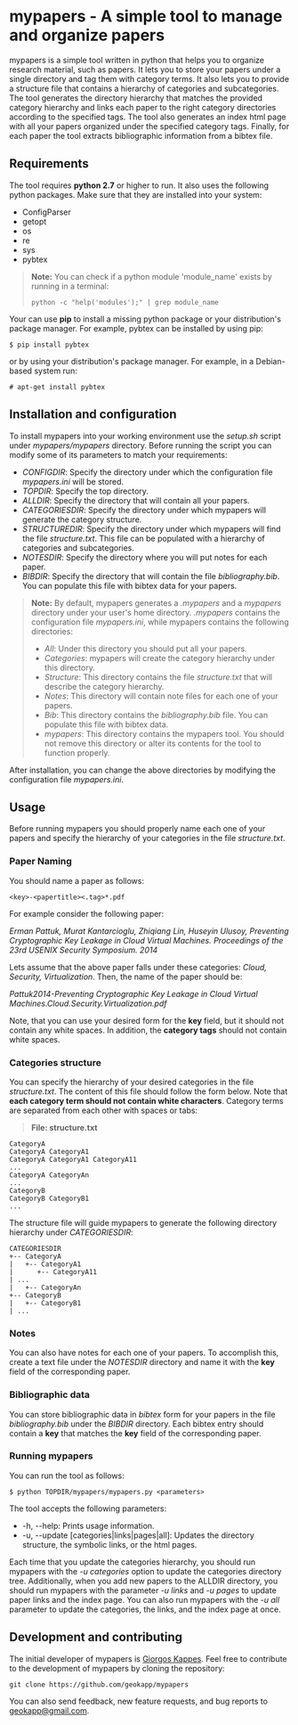mypapers - A simple tool to manage and organize papers
===============================================

mypapers is a simple tool written in python that helps you to organize research material, such as papers. It lets you to store your papers under a single directory and tag them with category terms. It also lets you to provide a structure file that contains a hierarchy of categories and subcategories. The tool generates the directory hierarchy that matches the provided category hierarchy and links each paper to the right category directories according to the specified tags. The tool also generates an index html page with all your papers organized under the specified category tags. Finally,  for each paper the tool extracts bibliographic information from a bibtex file.

Requirements
-----------------

The tool requires **python 2.7** or higher to run. It also uses the following python packages. Make sure that they are installed into your system:

- ConfigParser
- getopt
- os
- re
- sys
- pybtex

> **Note:**
> You can check if a python module 'module_name' exists by running in a terminal:
> 
> ```
> python -c "help('modules');" | grep module_name
>```

Your can use **pip** to install a missing python package or your distribution's package manager. For example, pybtex can be installed by using pip: 
```
$ pip install pybtex
```
or by using your distribution's package manager. For example, in a Debian-based system run:
```
# apt-get install pybtex
```

Installation and configuration
-----------------------------------

To install mypapers into your working environment use the *setup.sh* script under *mypapers/mypapers* directory. Before running the script you can modify some of its parameters to match your requirements:

- *CONFIGDIR*: Specify the directory under which the configuration file *mypapers.ini* will be stored.
- *TOPDIR*: Specify the top directory.
- *ALLDIR*: Specify the directory that will contain all your papers. 
- *CATEGORIESDIR*: Specify the directory under which mypapers will generate the category structure. 
- *STRUCTUREDIR*: Specify the directory under which mypapers will find the file *structure.txt*. This file can be populated with a hierarchy of categories and subcategories. 
- *NOTESDIR*: Specify the directory where you will put notes for each paper.
- *BIBDIR*: Specify the directory that will contain the file *bibliography.bib*. You can populate this file with bibtex data for your papers. 

> **Note:**
>  By default, mypapers generates a *.mypapers* and a *mypapers* directory under your user's home directory. *.mypapers* contains the configuration file *mypapers.ini*, while mypapers contains the following directories:
>  
>  - *All*: Under this directory you should put all your papers.
>  - *Categories*: mypapers will create the category hierarchy under this directory.
>  - *Structure*: This directory contains the file *structure.txt* that will describe the category hierarchy.
>  - *Notes*: This directory will contain note files for each one of your papers.
>  - *Bib*: This directory contains the *bibliography.bib* file. You can populate this file with bibtex data.
>  - *mypapers*: This directory contains the mypapers tool. You should not remove this directory or alter its contents for the tool to function properly.  

After installation, you can change the above directories by modifying the  configuration file *mypapers.ini*.

Usage
-------

Before running mypapers you should properly name each one of your papers and specify the hierarchy of your categories in the file *structure.txt*.

### Paper Naming

You should name a paper as follows:
```
<key>-<papertitle><.tag>*.pdf
```
For example consider the following paper:

*Erman Pattuk, Murat Kantarcioglu, Zhiqiang Lin, Huseyin Ulusoy, Preventing Cryptographic Key Leakage in Cloud Virtual Machines. Proceedings of the 23rd USENIX Security Symposium. 2014*

Lets assume that the above paper falls under these categories: *Cloud, Security, Virtualization*. Then, the name of the paper should be:

*Pattuk2014-Preventing Cryptographic Key Leakage in Cloud Virtual Machines.Cloud.Security.Virtualization.pdf*

Note, that you can use your desired form for the **key** field, but it should not contain any white spaces. In addition, the **category tags** should not contain white spaces.

### Categories structure

You can specify the hierarchy of your desired categories in the file *structure.txt*. The content of this file should follow the form below. Note that **each category term should not contain white characters**. Category terms are separated from each other with spaces or tabs:

> **File: structure.txt**
```
CategoryA 
CategoryA CategoryA1
CategoryA CategoryA1 CategoryA11
...
CategoryA CategoryAn
...
CategoryB
CategoryB CategoryB1
...
```

The structure file will guide mypapers to generate the following directory hierarchy under *CATEGORIESDIR*:
```
CATEGORIESDIR
+-- CategoryA
|   +-- CategoryA1
|      +-- CategoryA11
| ...
|   +-- CategoryAn
+-- CategoryB
|   +-- CategoryB1
| ...
```

### Notes

You can also have notes for each one of your papers. To accomplish this, create a text file under the *NOTESDIR* directory and name it with the **key** field of the corresponding paper.

### Bibliographic data

You can store bibliographic data in *bibtex* form for your papers in the file *bibliography.bib* under the *BIBDIR* directory. Each bibtex entry should contain a **key** that matches the **key** field of the corresponding paper.

### Running mypapers
You can run the tool as follows:

```
$ python TOPDIR/mypapers/mypapers.py <parameters>   
```

The tool accepts the following parameters:

- -h, --help: Prints usage information.
- -u, --update [categories|links|pages|all]: Updates the directory structure, the symbolic links, or the html pages.

Each time that you update the categories hierarchy, you should run mypapers with the *-u categories* option to update the categories directory tree. Additionally, when you add new papers to the ALLDIR directory, you should run mypapers with the parameter *-u links* and *-u pages* to update paper links and the index page. You can also run mypapers with the *-u all* parameter to update the categories, the links, and the index page at once.

Development and contributing
----------------------------

The initial developer of mypapers is [Giorgos Kappes](http://giorgoskappes.com). Feel free to contribute to the development of mypapers by cloning the repository: 

`git clone https://github.com/geokapp/mypapers`

You can also send feedback, new feature requests, and bug reports to <geokapp@gmail.com>.
